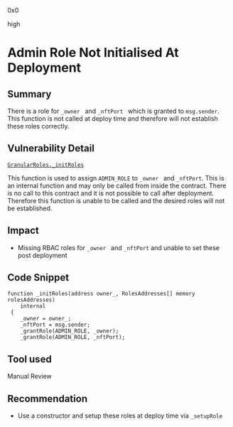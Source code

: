 0x0

high

# Admin Role Not Initialised At Deployment

## Summary

There is a role for `_owner ` and `_nftPort ` which is granted to `msg.sender`. This function is not called at deploy time and therefore will not establish these roles correctly.

## Vulnerability Detail

[`GranularRoles._initRoles`](https://github.com/sherlock-audit/2022-10-nftport/blob/main/evm-minting-master/contracts/lib/GranularRoles.sol#L103)

This function is used to assign `ADMIN_ROLE` to `_owner ` and `_nftPort`. This is an internal function and may only be called from inside the contract. There is no call to this contract and it is not possible to call after deployment. Therefore this function is unable to be called and the desired roles will not be established.

## Impact

- Missing RBAC roles for `_owner ` and `_nftPort` and unable to set these post deployment

## Code Snippet

```solidity
function _initRoles(address owner_, RolesAddresses[] memory rolesAddresses)
    internal
 {
    _owner = owner_;
    _nftPort = msg.sender;
    _grantRole(ADMIN_ROLE, _owner);
    _grantRole(ADMIN_ROLE, _nftPort);
```

## Tool used

Manual Review

## Recommendation

- Use a constructor and setup these roles at deploy time via `_setupRole`
